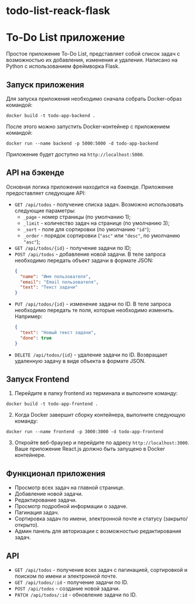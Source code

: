 # todo-list-reack-flask

# To-Do List приложение

Простое приложение To-Do List, представляет собой список задач с возможностью их добавления, изменения и удаления. Написано на Python с использованием фреймворка Flask.

## Запуск приложения

Для запуска приложения необходимо сначала собрать Docker-образ командой:

```
docker build -t todo-app-backend .
```

После этого можно запустить Docker-контейнер с приложением командой:

```
docker run --name backend -p 5000:5000 -d todo-app-backend
```

Приложение будет доступно на `http://localhost:5000`.

## API на бэкенде

Основная логика приложения находится на бэкенде. Приложение предоставляет следующие API:

- `GET /api/todos` - получение списка задач. Возможно использовать следующие параметры:
  - `_page` - номер страницы (по умолчанию 1);
  - `_limit` - количество задач на странице (по умолчанию 3);
  - `_sort` - поле для сортировки (по умолчанию `"id"`);
  - `_order` - порядок сортировки (`"asc"` или `"desc"`, по умолчанию `"asc"`);
- `GET /api/todos/{id}` - получение задачи по ID;
- `POST /api/todos` - добавление новой задачи. В теле запроса необходимо передать объект задачи в формате JSON:
  ```json
  {
    "name": "Имя пользователя",
    "email": "Email пользователя",
    "text": "Текст задачи"
  }
  ```
- `PUT /api/todos/{id}` - изменение задачи по ID. В теле запроса необходимо передать те поля, которые необходимо изменить. Например:
  ```json
  {
    "text": "Новый текст задачи",
    "done": true
  }
  ```
- `DELETE /api/todos/{id}` - удаление задачи по ID. Возвращает удаленную задачу в виде объекта в формате JSON.


## Запуск Frontend

1. Перейдите в папку frontend из терминала и выполните команду:

```
docker build -t todo-app-frontend .
```

2. Когда Docker завершит сборку контейнера, выполните следующую команду:

```
docker run --name frontend -p 3000:3000 -d todo-app-frontend
```

3. Откройте веб-браузер и перейдите по адресу `http://localhost:3000`. Ваше приложение React.js должно быть запущено в Docker контейнере.

## Функционал приложения

- Просмотр всех задач на главной странице.
- Добавление новой задачи.
- Редактирование задачи.
- Просмотр подробной информации о задаче.
- Пагинация задач.
- Сортировка задач по имени, электронной почте и статусу (закрыто/открыто).
- Админ панель для авторизации с возможностью редактирования задач.

## API

- `GET /api/todos` - получение всех задач с пагинацией, сортировкой и поиском по имени и электронной почте.
- `GET /api/todos/:id` - получение задачи по ID.
- `POST /api/todos` - создание новой задачи.
- `PATCH /api/todos/:id` - обновление задачи по ID.

